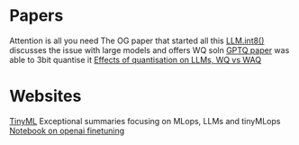 # Papers
Attention is all you need The OG paper that started all this
[LLM.int8()](https://arxiv.org/pdf/2208.07339.pdf) discusses the issue with large models and offers WQ soln
[GPTQ paper](https://arxiv.org/pdf/2210.17323.pdf) was able to 3bit quantise it 
[Effects of quantisation on LLMs, WQ vs WAQ](https://arxiv.org/pdf/2303.08302.pdf)

# Websites
[TinyML](https://tinyml.substack.com/) Exceptional summaries focusing on MLops, LLMs and tinyMLops
[Notebook on openai finetuning](https://colab.research.google.com/drive/1_sGhwQ5BrbNIt0NpCb3JSrjyc7zKLKDe?usp=sharingscrollTo=BRcpq-fbHOeA)